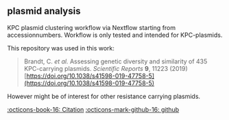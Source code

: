 ## plasmid analysis

KPC plasmid clustering workflow via Nextflow starting from accessionnumbers.
Workflow is only tested and intended for KPC-plasmids. 

This repository was used in this work:
> Brandt, C. *et al.* Assessing genetic diversity and similarity of 435 KPC-carrying plasmids. *Scientific Reports* **9**, 11223 (2019) [https://doi.org/10.1038/s41598-019-47758-5](https://doi.org/10.1038/s41598-019-47758-5)

However might be of interest for other resistance carrying plasmids.

[:octicons-book-16: Citation](https://doi.org/10.1038/s41598-019-47758-5) 
[:octicons-mark-github-16: github](https://github.com/replikation/plasmid_analysis)

